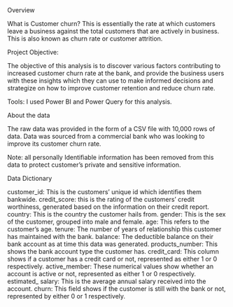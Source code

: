 Overview

What is Customer churn? This is essentially the rate at which customers leave a business against the total customers that are actively in business. This is also known as churn rate or customer attrition.

Project Objective:

The objective of this analysis is to discover various factors contributing to increased customer churn rate at the bank, and provide the business users with these insights which they can use to make informed decisions and strategize on how to improve customer retention and reduce churn rate.

Tools: I used Power BI and Power Query for this analysis.

About the data

The raw data was provided in the form of a CSV file with 10,000 rows of data. Data was sourced from a commercial bank who was looking to improve its customer churn rate.

Note: all personally Identifiable information has been removed from this data to protect customer’s private and sensitive information.

Data Dictionary

customer_id: This is the customers’ unique id which identifies them bankwide.
credit_score: this is the rating of the customers’ credit worthiness, generated based on the information on their credit report.
country: This is the country the customer hails from.
gender: This is the sex of the customer, grouped into male and female.
age: This refers to the customer’s age.
tenure: The number of years of relationship this customer has maintained with the bank.
balance: The deductible balance on their bank account as at time this data was generated.
products_number: This shows the bank account type the customer has.
credit_card: This column shows if a customer has a credit card or not, represented as either 1 or 0 respectively.
active_member: These numerical values show whether an account is active or not, represented as either 1 or 0 respectively.
estimated_ salary: This is the average annual salary received into the account.
churn: This field shows if the customer is still with the bank or not, represented by either 0 or 1 respectively.
